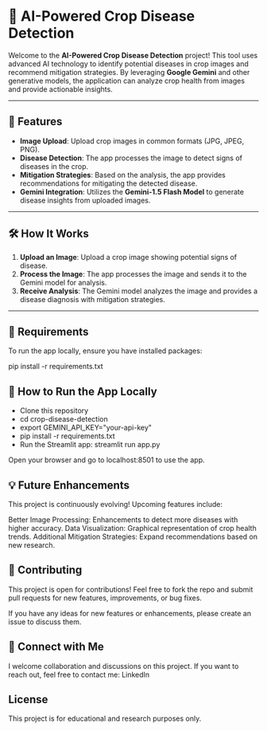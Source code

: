 # 🌾 AI-Powered Crop Disease Detection  

Welcome to the **AI-Powered Crop Disease Detection** project! This tool uses advanced AI technology to identify potential diseases in crop images and recommend mitigation strategies. By leveraging **Google Gemini** and other generative models, the application can analyze crop health from images and provide actionable insights.  

---

## 🚀 Features  

- **Image Upload**: Upload crop images in common formats (JPG, JPEG, PNG).  
- **Disease Detection**: The app processes the image to detect signs of diseases in the crop.  
- **Mitigation Strategies**: Based on the analysis, the app provides recommendations for mitigating the detected disease.  
- **Gemini Integration**: Utilizes the **Gemini-1.5 Flash Model** to generate disease insights from uploaded images.  

---

## 🛠️ How It Works  

1. **Upload an Image**: Upload a crop image showing potential signs of disease.  
2. **Process the Image**: The app processes the image and sends it to the Gemini model for analysis.  
3. **Receive Analysis**: The Gemini model analyzes the image and provides a disease diagnosis with mitigation strategies.  

---

## 🔧 Requirements  

To run the app locally, ensure you have installed packages:

pip install -r requirements.txt


## 📝 How to Run the App Locally
- Clone this repository
- cd crop-disease-detection
- export GEMINI_API_KEY="your-api-key"
- pip install -r requirements.txt
- Run the Streamlit app: streamlit run app.py

Open your browser and go to localhost:8501 to use the app.

## 💡 Future Enhancements
This project is continuously evolving! Upcoming features include:

Better Image Processing: Enhancements to detect more diseases with higher accuracy.
Data Visualization: Graphical representation of crop health trends.
Additional Mitigation Strategies: Expand recommendations based on new research.

## 🤝 Contributing
This project is open for contributions! Feel free to fork the repo and submit pull requests for new features, improvements, or bug fixes.

If you have any ideas for new features or enhancements, please create an issue to discuss them.

##  📢 Connect with Me
I welcome collaboration and discussions on this project. If you want to reach out, feel free to contact me:
LinkedIn

## License
This project is for educational and research purposes only.







